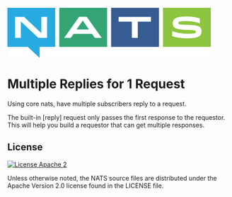 ![NATS](../images/large-logo.png)

# Multiple Replies for 1 Request

Using core nats, have multiple subscribers reply to a request. 

The built-in [reply] request only passes the first response to the requestor. 
This will help you build a requestor that can get multiple responses.

## License

[![License Apache 2](https://img.shields.io/badge/License-Apache2-blue.svg)](https://www.apache.org/licenses/LICENSE-2.0)

Unless otherwise noted, the NATS source files are distributed under the Apache Version 2.0 license found in the LICENSE file.
